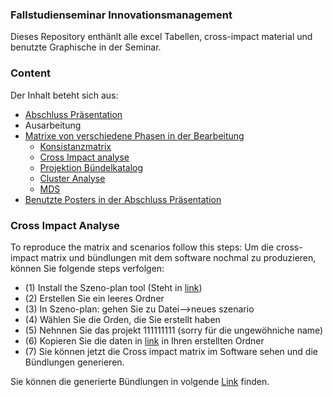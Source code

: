 ### Fallstudienseminar Innovationsmanagement
Dieses Repository enthänlt alle excel Tabellen, cross-impact material und benutzte Graphische in der Seminar.

<center>
<blockquote class="imgur-embed-pub" lang="en" data-id="a/0zoIt"><a href="//imgur.com/0zoIt"></a></blockquote><script async src="//s.imgur.com/min/embed.js" charset="utf-8"></script>
</center>

### Content
Der Inhalt beteht sich aus:
- [Abschluss Präsentation](präsentation.pptx)
- Ausarbeitung
- [Matrixe von verschiedene Phasen in der Bearbeitung](https://github.com/AmineAfia/Fallstudienseminar-Innovationsmanagement)
  - [Konsistanzmatrix](https://github.com/AmineAfia/Fallstudienseminar-Innovationsmanagement/blob/master/1-Cross-impact-analyse/Konsistenzmatrix.xlsx)
  - [Cross Impact analyse](https://github.com/AmineAfia/Fallstudienseminar-Innovationsmanagement/blob/master/1-Cross-impact-analyse/Cross-Impact-Matrix.xlsx)
  - [Projektion Bündelkatalog](https://github.com/AmineAfia/Fallstudienseminar-Innovationsmanagement/blob/master/2-Projektionb%C3%BCndel-katalog/Projektionsb%C3%BCndelkatalog.xlsx)
  - [Cluster Analyse](https://github.com/AmineAfia/Fallstudienseminar-Innovationsmanagement/tree/master/2-Projektionb%C3%BCndel-katalog/Cluster-Analyse)
  - [MDS](https://github.com/AmineAfia/Fallstudienseminar-Innovationsmanagement/tree/master/2-Projektionb%C3%BCndel-katalog/Cluster-Analyse/MDS)
- [Benutzte Posters in der Abschluss Präsentation](https://github.com/AmineAfia/Fallstudienseminar-Innovationsmanagement/tree/master/Posters)

### Cross Impact Analyse
To reproduce the matrix and scenarios follow this steps:
Um die cross-impact matrix und bündlungen mit dem software nochmal zu produzieren, können Sie folgende steps verfolgen:

- (1) Install the Szeno-plan tool (Steht in [link](1-Cross-impact-analyse/Software-daten/Szeno-plan))
- (2) Erstellen Sie ein leeres Ordner
- (3) In Szeno-plan: gehen Sie zu Datei-->neues szenario
- (4) Wählen Sie die Orden, die Sie erstellt haben
- (5) Nehnnen Sie das projekt 111111111 (sorry für die ungewöhniche name)
- (6) Kopieren Sie die daten in [link](1-Cross-impact-analyse/Software-daten/Szeno-plan-daten) in Ihren erstellten Ordner
- (7) Sie können jetzt die Cross impact matrix im Software sehen und die Bündlungen generieren.

Sie können die generierte Bündlungen in volgende [Link](https://amineafia.github.io/karosserie/) finden.

